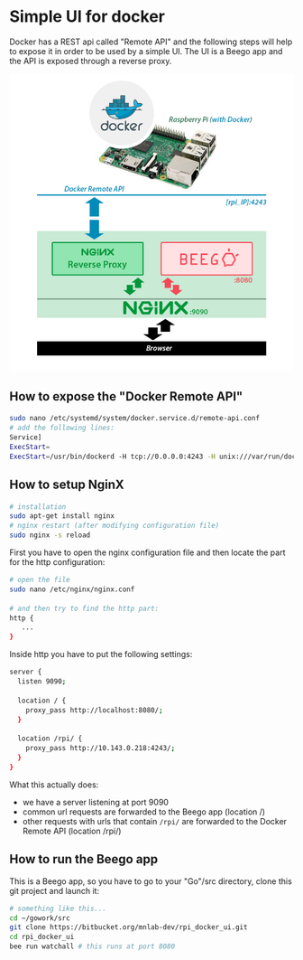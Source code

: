 Simple UI for docker
====================
Docker has a REST api called "Remote API" and the following steps will help to expose it in order to be used by a simple UI. The UI is a Beego app and the API is exposed through a reverse proxy.

![figure](README.files/figure.jpg)



How to expose the "Docker Remote API"
-------------------------------------
```bash
sudo nano /etc/systemd/system/docker.service.d/remote-api.conf
# add the following lines:
Service]
ExecStart=
ExecStart=/usr/bin/dockerd -H tcp://0.0.0.0:4243 -H unix:///var/run/docker.sock
```


How to setup NginX
------------------
```bash
# installation
sudo apt-get install nginx
# nginx restart (after modifying configuration file)
sudo nginx -s reload
```

First you have to open the nginx configuration file and then locate the part for the http configuration:
```bash
# open the file
sudo nano /etc/nginx/nginx.conf

# and then try to find the http part:
http {
   ...
}
```

Inside http you have to put the following settings:
```bash
server {
  listen 9090;

  location / {
    proxy_pass http://localhost:8080/;
  }

  location /rpi/ {
    proxy_pass http://10.143.0.218:4243/;
  }
}
```

What this actually does:

 * we have a server listening at port 9090
 * common url requests are forwarded to the Beego app (location /)
 * other requests with urls that contain `/rpi/` are forwarded to the Docker Remote API (location /rpi/)


How to run the Beego app
------------------------
This is a Beego app, so you have to go to your "Go"/src directory, clone this git project and launch it:
```bash
# something like this...
cd ~/gowork/src
git clone https://bitbucket.org/mnlab-dev/rpi_docker_ui.git
cd rpi_docker_ui
bee run watchall # this runs at port 8080
```